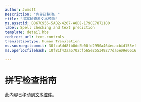 ```yaml
---
author: Jwmsft
Description: "内容已移动。"
title: "拼写检查和文本预测"
ms.assetid: B867C956-5AB2-4207-A8DE-179CE7871180
label: Spell checking and text prediction
template: detail.hbs
redirect_url: text-controls
translationtype: Human Translation
ms.sourcegitcommit: 30fca3dd8fb0dd3b00fd2950a464ecacb4d155ef
ms.openlocfilehash: 10f81f43aa5702dfb65e255349277da5e09e6616

---
```


# 拼写检查指南

此内容已移动到[文本控件](text-controls.md#guidelines-for-spell-checking)。


<!--HONumber=Aug16_HO3-->


